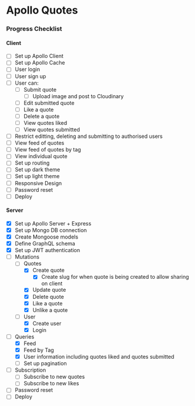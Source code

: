 # Apollo Quotes

### Progress Checklist

#### Client

- [ ] Set up Apollo Client
- [ ] Set up Apollo Cache
- [ ] User login
- [ ] User sign up
- [ ] User can:
  - [ ] Submit quote
    - [ ] Upload image and post to Cloudinary
  - [ ] Edit submitted quote
  - [ ] Like a quote
  - [ ] Delete a quote
  - [ ] View quotes liked
  - [ ] View quotes submitted
- [ ] Restrict editting, deleting and submitting to authorised users
- [ ] View feed of quotes
- [ ] View feed of quotes by tag
- [ ] View individual quote
- [ ] Set up routing
- [ ] Set up dark theme
- [ ] Set up light theme
- [ ] Responsive Design
- [ ] Password reset
- [ ] Deploy

#### Server

- [x] Set up Apollo Server + Express
- [x] Set up Mongo DB connection
- [x] Create Mongoose models
- [x] Define GraphQL schema
- [x] Set up JWT authentication
- [ ] Mutations
  - [ ] Quotes
    - [x] Create quote
      - [x] Create slug for when quote is being created to allow sharing on client
    - [x] Update quote
    - [x] Delete quote
    - [x] Like a quote
    - [x] Unlike a quote
  - [ ] User
    - [x] Create user
    - [x] Login
- [ ] Queries
  - [x] Feed
  - [x] Feed by Tag
  - [x] User information including quotes liked and quotes submitted
  - [ ] Set up pagination
- [ ] Subscription
  - [ ] Subscribe to new quotes
  - [ ] Subscribe to new likes
- [ ] Password reset
- [ ] Deploy
